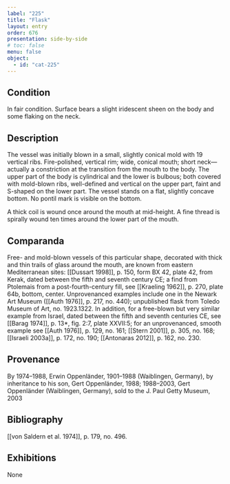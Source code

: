```yaml
---
label: "225"
title: "Flask"
layout: entry
order: 676
presentation: side-by-side
# toc: false
menu: false
object:
  - id: "cat-225"
---
```


## Condition

In fair condition. Surface bears a slight iridescent sheen on the body and some flaking on the neck.

## Description

The vessel was initially blown in a small, slightly conical mold with 19 vertical ribs. Fire-polished, vertical rim; wide, conical mouth; short neck—actually a constriction at the transition from the mouth to the body. The upper part of the body is cylindrical and the lower is bulbous; both covered with mold-blown ribs, well-defined and vertical on the upper part, faint and S-shaped on the lower part. The vessel stands on a flat, slightly concave bottom. No pontil mark is visible on the bottom.

A thick coil is wound once around the mouth at mid-height. A fine thread is spirally wound ten times around the lower part of the mouth.

## Comparanda

Free- and mold-blown vessels of this particular shape, decorated with thick and thin trails of glass around the mouth, are known from eastern Mediterranean sites: [[Dussart 1998]], p. 150, form BX 42, plate 42, from Kerak, dated between the fifth and seventh century CE; a find from Ptolemais from a post-fourth-century fill, see [[Kraeling 1962]], p. 270, plate 64b, bottom, center. Unprovenanced examples include one in the Newark Art Museum ([[Auth 1976]], p. 217, no. 440); unpublished flask from Toledo Museum of Art, no. 1923.1322. In addition, for a free-blown but very similar example from Israel, dated between the fifth and seventh centuries CE, see [[Barag 1974]], p. 13\*, fig. 2:7, plate XXVII:5; for an unprovenanced, smooth example see [[Auth 1976]], p. 129, no. 161; [[Stern 2001]], p. 305, no. 168; [[Israeli 2003a]], p. 172, no. 190; [[Antonaras 2012]], p. 162, no. 230.

## Provenance

By 1974–1988, Erwin Oppenländer, 1901–1988 (Waiblingen, Germany), by inheritance to his son, Gert Oppenländer, 1988; 1988–2003, Gert Oppenländer (Waiblingen, Germany), sold to the J. Paul Getty Museum, 2003

## Bibliography

[[von Saldern et al. 1974]], p. 179, no. 496.

## Exhibitions

None
